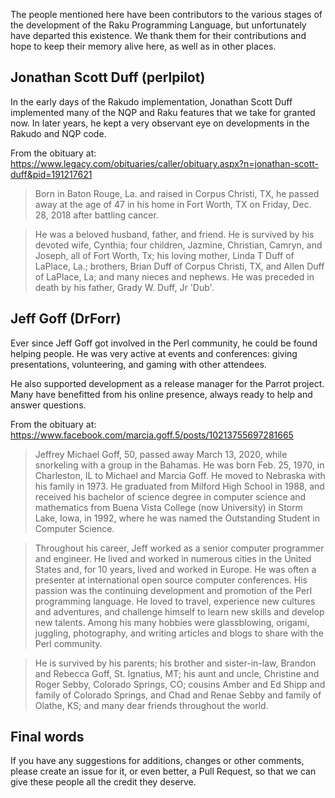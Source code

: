 The people mentioned here have been contributors to the various stages of
the development of the Raku Programming Language, but unfortunately have
departed this existence.  We thank them for their contributions and hope
to keep their memory alive here, as well as in other places.

Jonathan Scott Duff (perlpilot)
-------------------------------
In the early days of the Rakudo implementation, Jonathan Scott Duff
implemented many of the NQP and Raku features that we take for granted
now.  In later years, he kept a very observant eye on developments in
the Rakudo and NQP code.

From the obituary at: https://www.legacy.com/obituaries/caller/obituary.aspx?n=jonathan-scott-duff&pid=191217621

> Born in Baton Rouge, La. and raised in Corpus Christi, TX, he passed away at the age of 47 in his home in Fort Worth, TX on Friday, Dec. 28, 2018 after battling cancer.

> He was a beloved husband, father, and friend. He is survived by his devoted wife, Cynthia; four children, Jazmine, Christian, Camryn, and Joseph, all of Fort Worth, Tx; his loving mother, Linda T Duff of LaPlace, La.; brothers, Brian Duff of Corpus Christi, TX, and Allen Duff of LaPlace, La; and many nieces and nephews. He was preceded in death by his father, Grady W. Duff, Jr 'Dub'.

Jeff Goff (DrForr)
------------------
Ever since Jeff Goff got involved in the Perl community, he could be
found helping people. He was very active at events and conferences:
giving presentations, volunteering, and gaming with other attendees.

He also supported development as a release manager for the Parrot project.
Many have benefitted from his online presence, always ready to
help and answer questions.

From the obituary at: https://www.facebook.com/marcia.goff.5/posts/10213755697281665

> Jeffrey Michael Goff, 50, passed away March 13, 2020, while snorkeling with a group in the Bahamas. He was born Feb. 25, 1970, in Charleston, IL to Michael and Marcia Goff. He moved to Nebraska with his family in 1973. He graduated from Milford High School in 1988, and received his bachelor of science degree in computer science and mathematics from Buena Vista College (now University) in Storm Lake, Iowa, in 1992, where he was named the Outstanding Student in Computer Science.

> Throughout his career, Jeff worked as a senior computer programmer and engineer. He lived and worked in numerous cities in the United States and, for 10 years, lived and worked in Europe. He was often a presenter at international open source computer conferences. His passion was the continuing development and promotion of the Perl programming language. He loved to travel, experience new cultures and adventures, and challenge himself to learn new skills and develop new talents. Among his many hobbies were glassblowing, origami, juggling, photography, and writing articles and blogs to share with the Perl community.

> He is survived by his parents; his brother and sister-in-law, Brandon and Rebecca Goff, St. Ignatius, MT; his aunt and uncle, Christine and Roger Sebby, Colorado Springs, CO; cousins Amber and Ed Shipp and family of Colorado Springs, and Chad and Renae Sebby and family of Olathe, KS; and many dear friends throughout the world.

Final words
-----------
If you have any suggestions for additions, changes or other comments,
please create an issue for it, or even better, a Pull Request, so that
we can give these people all the credit they deserve.
